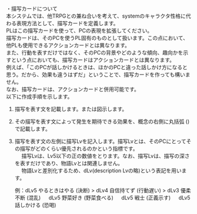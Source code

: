 ・描写カードについて	
本システムでは、他TRPGとの兼ね合いを考えて、systemのキャラクタ性格に代わる表現方法として、描写カードを定義します。	
PLはこの描写カードを使って、PCの表現を拡張してください。	
描写カードは、そのPCを使うPL固有のものとして扱います。この点において、他PLも使用できるアクションカードとは異なります。	
また、行動を表すだけではなく、そのPCの背景やどのような傾向、趣向かを示すという点においても、描写カードはアクションカードとは異なります。	
例えば、「このPCが話しかけるときは、ほかのPCと違った話しかけ方になると思う。だから、効果も違うはずだ」ということで、描写カードを作っても構いません。	
なお、描写カードは、アクションカードと併用可能です。	
以下に作成手順を示します。	
	
1. 描写を表す文を記載します。または図示します。	
2. その描写を表す文によって発生を期待できる効果を、概念の右側に丸括弧 () で記載します。	
3. 描写を表す文の左側に描写Lvを記入します。描写Lvとは、そのPCにとってその描写がどのくらい優先されるのかという指標です。	
　 描写Lvは、Lv5以下の正の数値をとります。なお、描写Lvは、描写の深さを表すだけであり、物語Lvとは関連しません。	
　 物語Lvと差別化するため、dLv(description Lvの略)という表記を用います。	
	
	例：dLv5 やるときはやる (決断)  >  dLv4 自信持てず (行動遅い)  >  dLv3 優柔不断 (混乱) 
	　  dLv5 野菜好き (野菜食べる) 
	　  dLv5 戦士 (正義示す)
	　  dLv5 話しかける (恐喝)
